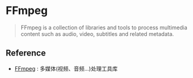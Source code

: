 # FFmpeg
> FFmpeg is a collection of libraries and tools to process multimedia content such as audio, video, subtitles and related metadata.

## Reference

- [FFmpeg](https://github.com/FFmpeg/FFmpeg) : 多媒体(视频、音频...)处理工具库